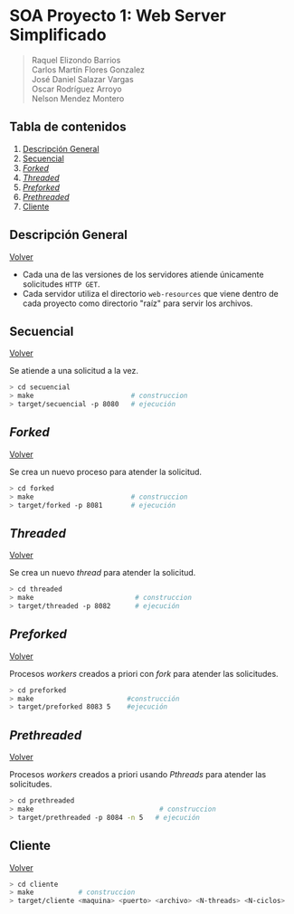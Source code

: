 SOA Proyecto 1: Web Server Simplificado
===================================
> Raquel Elizondo Barrios  
> Carlos Martín Flores Gonzalez  
> José Daniel Salazar Vargas  
> Oscar Rodríguez Arroyo  
> Nelson Mendez Montero



## Tabla de contenidos
1. [Descripción General](#descripcion-general)
2. [Secuencial](#secuencial)
3. [_Forked_](#sforked)
4. [_Threaded_](#threaded)
5. [_Preforked_](#preforked)
6. [_Prethreaded_](#prethreaded)
7. [Cliente](#cliente)


## Descripción General
[Volver](#tabla-de-contenidos)  

- Cada una de las versiones de los servidores atiende únicamente solicitudes `HTTP GET`. 
- Cada servidor utiliza el directorio `web-resources` que viene dentro de cada proyecto como directorio "raíz" para servir los archivos.


## Secuencial
[Volver](#tabla-de-contenidos)  

Se atiende a una solicitud a la vez.

```bash
> cd secuencial
> make                        # construccion
> target/secuencial -p 8080   # ejecución
```  

## _Forked_
[Volver](#tabla-de-contenidos) 

Se crea un nuevo proceso para atender la solicitud.

```bash
> cd forked
> make                        # construccion
> target/forked -p 8081       # ejecución
```   

## _Threaded_
[Volver](#tabla-de-contenidos)

Se crea un nuevo _thread_ para atender la solicitud.

```bash
> cd threaded
> make                         # construccion
> target/threaded -p 8082      # ejecución
```  

## _Preforked_
[Volver](#tabla-de-contenidos)

Procesos _workers_ creados a priori con _fork_ para atender las solicitudes.

```bash
> cd preforked 
> make                       #construcción
> target/preforked 8083 5    #ejecución
```   

## _Prethreaded_
[Volver](#tabla-de-contenidos) 

Procesos _workers_ creados a priori usando _Pthreads_ para atender las solicitudes.

```bash
> cd prethreaded
> make                               # construccion
> target/prethreaded -p 8084 -n 5   # ejecución
```   

## Cliente
[Volver](#tabla-de-contenidos) 

```bash
> cd cliente
> make           # construccion
> target/cliente <maquina> <puerto> <archivo> <N-threads> <N-ciclos>      # ejecución
```  
